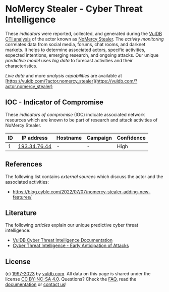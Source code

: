 # NoMercy Stealer - Cyber Threat Intelligence

These _indicators_ were reported, collected, and generated during the [VulDB CTI analysis](https://vuldb.com/?kb.cti) of the actor known as [NoMercy Stealer](https://vuldb.com/?actor.nomercy_stealer). The _activity monitoring_ correlates data from social media, forums, chat rooms, and darknet markets. It helps to determine associated actors, specific activities, expected intentions, emerging research, and ongoing attacks. Our unique _predictive model_ uses _big data_ to forecast activities and their characteristics.

_Live data_ and more _analysis capabilities_ are available at [https://vuldb.com/?actor.nomercy_stealer](https://vuldb.com/?actor.nomercy_stealer)

## IOC - Indicator of Compromise

These _indicators of compromise_ (IOC) indicate associated network resources which are known to be part of research and attack activities of NoMercy Stealer.

ID | IP address | Hostname | Campaign | Confidence
-- | ---------- | -------- | -------- | ----------
1 | [193.34.76.44](https://vuldb.com/?ip.193.34.76.44) | - | - | High

## References

The following list contains _external sources_ which discuss the actor and the associated activities:

* https://blog.cyble.com/2022/07/07/nomercy-stealer-adding-new-features/

## Literature

The following _articles_ explain our unique predictive cyber threat intelligence:

* [VulDB Cyber Threat Intelligence Documentation](https://vuldb.com/?kb.cti)
* [Cyber Threat Intelligence - Early Anticipation of Attacks](https://www.scip.ch/en/?labs.20201022)

## License

(c) [1997-2023](https://vuldb.com/?kb.changelog) by [vuldb.com](https://vuldb.com/?kb.about). All data on this page is shared under the license [CC BY-NC-SA 4.0](https://creativecommons.org/licenses/by-nc-sa/4.0/). Questions? Check the [FAQ](https://vuldb.com/?kb.faq), read the [documentation](https://vuldb.com/?kb) or [contact us](https://vuldb.com/?contact)!
